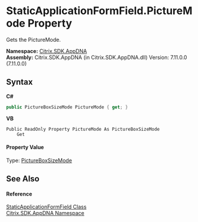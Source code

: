 # StaticApplicationFormField.PictureMode Property 
 

Gets the PictureMode.

**Namespace:**&nbsp;[Citrix.SDK.AppDNA](index.md)<br />**Assembly:**&nbsp;Citrix.SDK.AppDNA (in Citrix.SDK.AppDNA.dll) Version: 7.11.0.0 (7.11.0.0)

## Syntax

**C#**
```csharp
public PictureBoxSizeMode PictureMode { get; }
```

**VB**
```vbnet
Public ReadOnly Property PictureMode As PictureBoxSizeMode
	Get
```


#### Property Value
Type: <a href="http://msdn2.microsoft.com/en-us/library/x27a53d5" target="_blank">PictureBoxSizeMode</a>

## See Also


#### Reference
<a href="9182efa1-91f0-6876-f5f2-940a8c3c2be2">StaticApplicationFormField Class</a><br /><a href="fe2d265b-410b-8b11-1eb4-a790e0b062bf">Citrix.SDK.AppDNA Namespace</a><br />